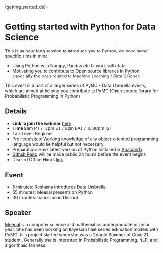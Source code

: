(getting_started_ds)=
# Getting started with Python for Data Science

This is an hour long session to introduce you to Python, we have some specific aims in mind:

- Using Python with Numpy, Pandas etc to work with data
- Motivating you to contribute to Open source libraries in Python, especially the ones related to Machine Learning / Data Science

This event is a part of a larger series of PyMC - Data Umbrella events, which are aimed at helping you contribute to PyMC (Open source library for Probabilistic Programming in Python)

## Details

- **Link to join the webinar** [here](https://www.bigmarker.com/neo4j/Data-Umbrella-Webinar)
- **Time** 9am PT / 12pm ET / 8pm EAT / 10:30pm IST
- Talk Level: Beginner
- Pre-requisites: Working knowledge of any object-oriented programming language would be helpful but not necessary.
- Preparation: Have latest version of Python installed in [Anaconda](https://docs.anaconda.com/anaconda/install/)
- [Github Repo](https://github.com/pymc-devs/pymc-data-umbrella/tree/main/webinars/getting_started_python_for_ds) will be made public 24 hours before the event begins
- Discord Office Hours [link](https://discord.gg/mEzEbYT)

## Event

- 5 minutes: Reshama introduces Data Umbrella
- 55 minutes: Meenal presents on Python
- 30 minutes: hands-on in Discord

## Speaker

[Meenal](https://mjhajharia.com) is a computer science and mathematics undergraduate in junior year. She has been working on Bayesian time series estimation models with PyMC, this project started when she was a Google Summer of Code’21 student . Generally she is interested in Probabilistic Programming, NLP, and algorithmic fairness.

